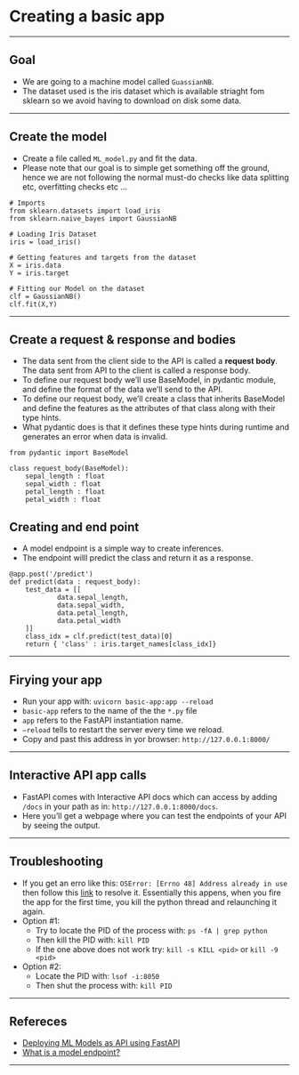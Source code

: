 # Creating a basic app
***

## Goal
- We are going to a machine model called `GuassianNB`.
- The dataset used is the iris dataset which is available striaght fom sklearn so we avoid having to download on disk some data.
***

## Create the model
- Create a file called `ML_model.py` and fit the data.
- Please note that our goal is to simple get something off the ground, hence we are not following the normal must-do checks like data splitting etc, overfitting checks etc ...
```
# Imports
from sklearn.datasets import load_iris
from sklearn.naive_bayes import GaussianNB

# Loading Iris Dataset
iris = load_iris()

# Getting features and targets from the dataset
X = iris.data
Y = iris.target

# Fitting our Model on the dataset
clf = GaussianNB()
clf.fit(X,Y)
```
***

## Create a request & response and bodies
- The data sent from the client side to the API is called a **request body**. The data sent from API to the client is called a response body. 
- To define our request body we’ll use BaseModel, in pydantic module, and define the format of the data we’ll send to the API. 
- To define our request body, we’ll create a class that inherits BaseModel and define the features as the attributes of that class along with their type hints.
- What pydantic does is that it defines these type hints during runtime and generates an error when data is invalid.
```
from pydantic import BaseModel

class request_body(BaseModel):
    sepal_length : float
    sepal_width : float
    petal_length : float
    petal_width : float
```

## Creating and end point
- A model endpoint is a simple way to create inferences.
- The endpoint willl predict the class and return it as a response.
```
@app.post('/predict')
def predict(data : request_body):
    test_data = [[
            data.sepal_length, 
            data.sepal_width, 
            data.petal_length, 
            data.petal_width
    ]]
    class_idx = clf.predict(test_data)[0]
    return { 'class' : iris.target_names[class_idx]}
```
***

## Firying your app
- Run your app with: `uvicorn basic-app:app --reload`
- `basic-app` refers to the name of the the `*.py` file
- `app` refers to the FastAPI instantiation name.
- `–reload` tells to restart the server every time we reload.
- Copy and past this address in yor browser: `http://127.0.0.1:8000/`
***

## Interactive API app calls
- FastAPI comes with Interactive API docs which can access by adding `/docs` in your path as in: `http://127.0.0.1:8000/docs`. 
- Here you’ll get a webpage where you can test the endpoints of your API by seeing the output.
*** 


## Troubleshooting
- If you get an erro like this: `OSError: [Errno 48] Address already in use` then follow this [link](https://ishaileshmishra.medium.com/the-python-flask-problem-socket-error-errno-48-address-already-in-use-4d074847587e) to resolve it. Essentially this appens, when you fire the app for the first time, you kill the python thread and relaunching it again.
- Option #1:
   - Try to locate the PID of the process with: `ps -fA | grep python`
   - Then kill the PID with: `kill PID`
   - If the one above does not work try: `kill -s KILL <pid>` or `kill -9 <pid>`
- Option #2:
   - Locate the PID with: `lsof -i:8050`
   -  Then shut the process with: `kill PID`
***

## Refereces
- [Deploying ML Models as API using FastAPI](https://www.geeksforgeeks.org/deploying-ml-models-as-api-using-fastapi/?ref=rp)
- [What is a model endpoint?](https://medium.com/@starpebble/what-is-a-model-endpoint-101cd264d96f)
***
